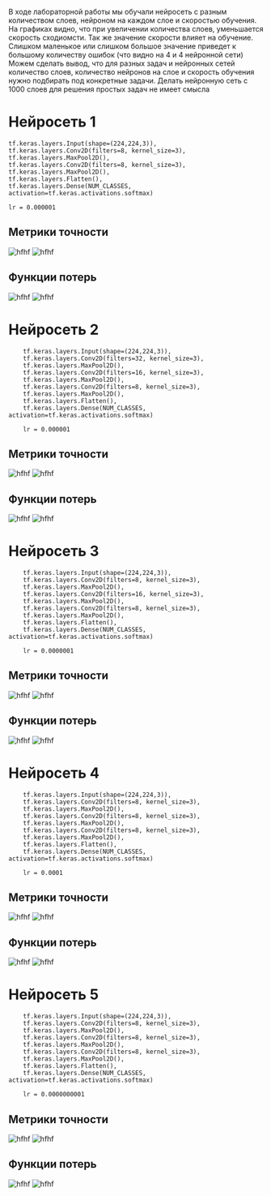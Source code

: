 В ходе лабораторной работы мы обучали нейросеть с разным количеством слоев, нейроном на каждом слое и скоростью обучения.
На графиках видно, что при увеличении количества слоев, уменьшается скорость сходиомсти. 
Так же значение скорости влияет на обучение. Слишком маленькое или слишком большое значение приведет к большому количеству ошибок (что видно на 4 и 4 нейронной сети)
Можем сделать вывод, что для разных задач и нейронных сетей количество слоев, количество нейронов на слое и скорость обучения нужно подбирать под конкретные задачи. Делать нейронную сеть с 1000 слоев для решения простых задач не имеет смысла

Нейросеть 1
============

    tf.keras.layers.Input(shape=(224,224,3)),
    tf.keras.layers.Conv2D(filters=8, kernel_size=3),
    tf.keras.layers.MaxPool2D(),
    tf.keras.layers.Conv2D(filters=8, kernel_size=3),
    tf.keras.layers.MaxPool2D(),
    tf.keras.layers.Flatten(),
    tf.keras.layers.Dense(NUM_CLASSES, activation=tf.keras.activations.softmax)
        
    lr = 0.000001
Метрики точности
-----------------
![hfhf](https://github.com/baliffagh/SMOMI/blob/Lab2/graph/2.1.trainaccuracy.PNG)
![hfhf](https://github.com/baliffagh/SMOMI/blob/Lab2/graph/2.1.valaccuracy.PNG)

Функции потерь
--------------
![hfhf](https://github.com/baliffagh/SMOMI/blob/Lab2/graph/2.1.trainloss.PNG)
![hfhf](https://github.com/baliffagh/SMOMI/blob/Lab2/graph/2.1.valloss.PNG)

Нейросеть 2
============

        tf.keras.layers.Input(shape=(224,224,3)),
        tf.keras.layers.Conv2D(filters=32, kernel_size=3),
        tf.keras.layers.MaxPool2D(),
        tf.keras.layers.Conv2D(filters=16, kernel_size=3),
        tf.keras.layers.MaxPool2D(),
        tf.keras.layers.Conv2D(filters=8, kernel_size=3),
        tf.keras.layers.MaxPool2D(),
        tf.keras.layers.Flatten(),
        tf.keras.layers.Dense(NUM_CLASSES, activation=tf.keras.activations.softmax)
        
        lr = 0.000001
Метрики точности
-----------------
![hfhf](https://github.com/baliffagh/SMOMI/blob/Lab2/graph/2.2.trainaccuracy.PNG)
![hfhf](https://github.com/baliffagh/SMOMI/blob/Lab2/graph/2.2.valaccuracy.PNG)

Функции потерь
--------------
![hfhf](https://github.com/baliffagh/SMOMI/blob/Lab2/graph/2.2.trainloss.PNG)
![hfhf](https://github.com/baliffagh/SMOMI/blob/Lab2/graph/2.2.valloss.PNG)

Нейросеть 3
============

        tf.keras.layers.Input(shape=(224,224,3)),
        tf.keras.layers.Conv2D(filters=8, kernel_size=3),
        tf.keras.layers.MaxPool2D(),
        tf.keras.layers.Conv2D(filters=16, kernel_size=3),
        tf.keras.layers.MaxPool2D(),
        tf.keras.layers.Conv2D(filters=8, kernel_size=3),
        tf.keras.layers.MaxPool2D(),
        tf.keras.layers.Flatten(),
        tf.keras.layers.Dense(NUM_CLASSES, activation=tf.keras.activations.softmax)
        
        lr = 0.0000001
Метрики точности
-----------------
![hfhf](https://github.com/baliffagh/SMOMI/blob/Lab2/graph/2.3.trainaccuracy.PNG)
![hfhf](https://github.com/baliffagh/SMOMI/blob/Lab2/graph/2.3.valaccuracy.PNG)

Функции потерь
--------------
![hfhf](https://github.com/baliffagh/SMOMI/blob/Lab2/graph/2.3.trainloss.PNG)
![hfhf](https://github.com/baliffagh/SMOMI/blob/Lab2/graph/2.3.valloss.PNG)

Нейросеть 4
============

        tf.keras.layers.Input(shape=(224,224,3)),
        tf.keras.layers.Conv2D(filters=8, kernel_size=3),
        tf.keras.layers.MaxPool2D(),
        tf.keras.layers.Conv2D(filters=8, kernel_size=3),
        tf.keras.layers.MaxPool2D(),
        tf.keras.layers.Conv2D(filters=8, kernel_size=3),
        tf.keras.layers.MaxPool2D(),
        tf.keras.layers.Flatten(),
        tf.keras.layers.Dense(NUM_CLASSES, activation=tf.keras.activations.softmax)
        
        lr = 0.0001
Метрики точности
-----------------
![hfhf](https://github.com/baliffagh/SMOMI/blob/Lab2/graph/2.4.trainaccuracy.PNG)
![hfhf](https://github.com/baliffagh/SMOMI/blob/Lab2/graph/2.4.valaccuracy.PNG)

Функции потерь
--------------
![hfhf](https://github.com/baliffagh/SMOMI/blob/Lab2/graph/2.4.trainloss.PNG)
![hfhf](https://github.com/baliffagh/SMOMI/blob/Lab2/graph/2.4.valloss.PNG)

Нейросеть 5
============

        tf.keras.layers.Input(shape=(224,224,3)),
        tf.keras.layers.Conv2D(filters=8, kernel_size=3),
        tf.keras.layers.MaxPool2D(),
        tf.keras.layers.Conv2D(filters=8, kernel_size=3),
        tf.keras.layers.MaxPool2D(),
        tf.keras.layers.Conv2D(filters=8, kernel_size=3),
        tf.keras.layers.MaxPool2D(),
        tf.keras.layers.Flatten(),
        tf.keras.layers.Dense(NUM_CLASSES, activation=tf.keras.activations.softmax)
        
        lr = 0.0000000001
Метрики точности
-----------------
![hfhf](https://github.com/baliffagh/SMOMI/blob/Lab2/graph/2.5.trainaccuracy.PNG)
![hfhf](https://github.com/baliffagh/SMOMI/blob/Lab2/graph/2.5.valaccuracy.PNG)

Функции потерь
--------------
![hfhf](https://github.com/baliffagh/SMOMI/blob/Lab2/graph/2.5.trainloss.PNG)
![hfhf](https://github.com/baliffagh/SMOMI/blob/Lab2/graph/2.5.valloss.PNG)
